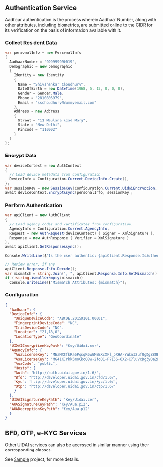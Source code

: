 ## Authentication Service
Aadhaar authentication is the process wherein Aadhaar Number, along with other attributes, including biometrics, are submitted online to the CIDR for its verification on the basis of information available with it.

### Collect Resident Data

```csharp
var personalInfo = new PersonalInfo
{
  AadhaarNumber = "999999990019",
  Demographic = new Demographic
  {
    Identity = new Identity
    {
      Name = "Shivshankar Choudhury",
      DateOfBirth = new DateTime(1968, 5, 13, 0, 0, 0),
      Gender = Gender.Male,
      Phone = "2810806979",
      Email = "sschoudhury@dummyemail.com"
    },
    Address = new Address
    {
      Street = "12 Maulana Azad Marg",
      State = "New Delhi",
      Pincode = "110002"
    }
  }
};
```

### Encrypt Data
```csharp
var deviceContext = new AuthContext
{
  // Load device metadata from configuration
  DeviceInfo = Configuration.Current.DeviceInfo.Create(),
};
var sessionKey = new SessionKey(Configuration.Current.UidaiEncryption, false);
await deviceContext.EncryptAsync(personalInfo, sessionKey);
```

### Perform Authentication
```csharp
var apiClient = new AuthClient
{
  // Load agency codes and certificates from configuration.
  AgencyInfo = Configuration.Current.AgencyInfo,
  Request = new AuthRequest(deviceContext) { Signer = XmlSignature },
  Response = new AuthResponse { Verifier = XmlSignature }
};
await apiClient.GetResponseAsync();

Console.WriteLine($"Is the user authentic: {apiClient.Response.IsAuthentic}");

// Review error, if any
apiClient.Response.Info.Decode();
var mismatch = string.Join(", ", apiClient.Response.Info.GetMismatch());
if (!string.IsNullOrEmpty(mismatch))
  Console.WriteLine($"Mismatch Attributes: {mismatch}");
```

### Configuration
```json
{
  "Aadhaar": {
  "DeviceInfo": {
    "UniqueDeviceCode": "ABCDE.20150101.00001",
    "FingerprintDeviceCode": "NC",
    "IrisDeviceCode": "NC",
    "Location": "21,78,0",
    "LocationType": "GeoCoordinate"
  },
  "UIDAIEncryptionKeyPath": "Key/Uidai.cer",
  "AgencyInfo": {
    "AuaLicenseKey": "MEaMX8fkRa6PqsqK6wGMrEXcXFl_oXHA-YuknI2uf0gKgZ80HaZgG3A",
    "AsaLicenseKey": "MG41KIrkk5moCkcO8w-2fc01-P7I5S-6X2-X7luVcDgZyOa2LXs3ELI",
    "AuaCode": "public",
    "Hosts": {
    "Auth": "http://auth.uidai.gov.in/1.6/",
    "Bfd": "http://developer.uidai.gov.in/bfd/1.6/",
    "Kyc": "http://developer.uidai.gov.in/kyc/1.0/",
    "Otp": "http://developer.uidai.gov.in/otp/1.6/"
    }
  },
  "UIDAISignatureKeyPath": "Key/Uidai.cer",
  "AUASignatureKeyPath": "Key/Aua.p12",
  "AUADecryptionKeyPath": "Key/Aua.p12"
  }
}
```

## BFD, OTP, e-KYC Services
Other UIDAI services can also be accessed in similar manner using their corresponding classes.

See [Sample](https://github.com/souvikdc9/aadhaarapi.net/tree/master/Source/Uidai.Aadhaar.Sample) project, for more details.
